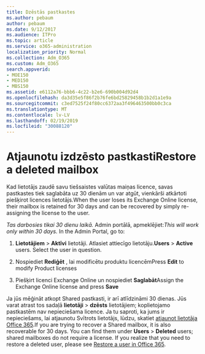 ```yaml
---
title: Dzēstās pastkastes
ms.author: pebaum
author: pebaum
ms.date: 9/12/2017
ms.audience: ITPro
ms.topic: article
ms.service: o365-administration
localization_priority: Normal
ms.collection: Adm_O365
ms.custom: Adm_O365
search.appverid:
- MOE150
- MED150
- MBS150
ms.assetid: e6112a76-bbb6-4c22-b2e6-690b004d92d4
ms.openlocfilehash: da3d35e5f86f2b76fe6bd25829458b1b2d1a1e9a
ms.sourcegitcommit: c3ed7525f24f80cc6372aa3f496463500bb0c3ca
ms.translationtype: MT
ms.contentlocale: lv-LV
ms.lasthandoff: 02/19/2019
ms.locfileid: "30088120"
---
```

# <a name="restore-a-deleted-mailbox"></a><span data-ttu-id="4e2f0-102">Atjaunotu izdzēsto pastkasti</span><span class="sxs-lookup"><span data-stu-id="4e2f0-102">Restore a deleted mailbox</span></span>

<span data-ttu-id="4e2f0-103">Kad lietotājs zaudē savu tiešsaistes valūtas maiņas licence, savas pastkastes tiek saglabāta uz 30 dienām un var atgūt, vienkārši atkārtoti piešķirot licences lietotājs.</span><span class="sxs-lookup"><span data-stu-id="4e2f0-103">When the user loses its Exchange Online license, their mailbox is retained for 30 days and can be recovered by simply re-assigning the license to the user.</span></span>
  
 <span data-ttu-id="4e2f0-p101">*Tas darbosies tikai 30 dienu laikā.*  Admin portālā, apmeklējiet:</span><span class="sxs-lookup"><span data-stu-id="4e2f0-p101">*This will work only within 30 days.*  In the Admin Portal, go to:</span></span> 
  
1. <span data-ttu-id="4e2f0-p102">**Lietotājiem** \> **Aktīvi** lietotāji. Atlasiet attiecīgo lietotāju.</span><span class="sxs-lookup"><span data-stu-id="4e2f0-p102">**Users** \> **Active** users. Select the user in question.</span></span> 
    
2. <span data-ttu-id="4e2f0-108">Nospiediet **Rediģēt** , lai modificētu produktu licencēm</span><span class="sxs-lookup"><span data-stu-id="4e2f0-108">Press **Edit** to modify Product licenses</span></span> 
    
3. <span data-ttu-id="4e2f0-109">Piešķirt licenci Exchange Online un nospiediet **Saglabāt**</span><span class="sxs-lookup"><span data-stu-id="4e2f0-109">Assign the Exchange Online license and press **Save**</span></span>
    
<span data-ttu-id="4e2f0-p103">Ja jūs mēģināt atkopt Shared pastkasti, ir arī atlīdzināmi 30 dienas. Jūs varat atrast tos sadaļā **lietotāji** \> **dzēsts** lietotājiem; koplietojamo pastkastēm nav nepieciešama licence. Ja tu saproti, ka jums ir nepieciešams, lai atjaunotu Svītrots lietotājs, lūdzu, skatiet [atjaunot lietotāja Office 365](https://docs.microsoft.com/en-us/office365/admin/add-users/restore-user).</span><span class="sxs-lookup"><span data-stu-id="4e2f0-p103">If you are trying to recover a Shared mailbox, it is also recoverable for 30 days. You can find them under **Users** \> **Deleted** users; shared mailboxes do not require a license. If you realize that you need to restore a deleted user, please see [Restore a user in Office 365](https://docs.microsoft.com/en-us/office365/admin/add-users/restore-user).</span></span>
  

